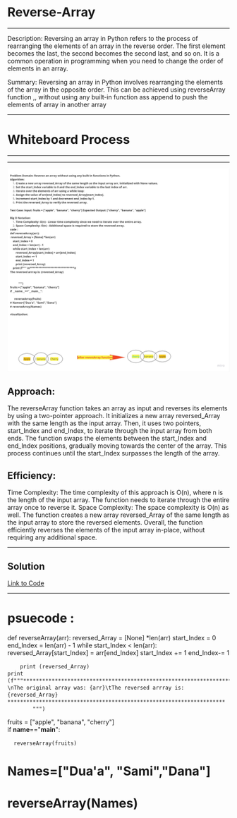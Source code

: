 # Reverse-Array
*********
Description:
Reversing an array in Python refers to the process of rearranging the elements of an array in the reverse order. The first element becomes the last, the second becomes the second last, and so on. It is a common operation in programming when you need to change the order of elements in an array.

Summary:
Reversing an array in Python involves rearranging the elements of the array in the opposite order. This can be achieved using reverseArray function ,, without using any built-in function ass append to push the elements of array in another array
*****
# Whiteboard Process

*****
*****
![](Whiteboard.jpg)
## Approach:
The reverseArray function takes an array as input and reverses its elements by using a two-pointer approach. It initializes a new array reversed_Array with the same length as the input array. Then, it uses two pointers, start_Index and end_Index, to iterate through the input array from both ends. The function swaps the elements between the start_Index and end_Index positions, gradually moving towards the center of the array. This process continues until the start_Index surpasses the length of the array.

## Efficiency:

Time Complexity: The time complexity of this approach is O(n), where n is the length of the input array. The function needs to iterate through the entire array once to reverse it.
Space Complexity: The space complexity is O(n) as well. The function creates a new array reversed_Array of the same length as the input array to store the reversed elements.
Overall, the function efficiently reverses the elements of the input array in-place, without requiring any additional space.
********
## Solution
[Link to Code](data.py)

-----------
# psuecode :
def reverseArray(arr):
    reversed_Array = [None] *len(arr)
    start_Index = 0
    end_Index = len(arr) - 1
    while start_Index < len(arr):
        reversed_Array[start_Index] = arr[end_Index]
        start_Index += 1
        end_Index-= 1 
        
        print (reversed_Array)
    print (f"""************************************************************************ \nThe original array was: {arr}\tThe reversed arrray is: {reversed_Array}
    *********************************************************************
            """)
    



        
         
fruits = ["apple", "banana", "cherry"]    
if __name__=="__main__":
      
      reverseArray(fruits)    
    
    


# Names=["Dua'a", "Sami","Dana"]
# reverseArray(Names)



















